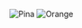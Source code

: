 ![Pina](https://user-images.githubusercontent.com/66681577/182931183-20e84c86-c599-4bae-85d8-f1d7b41021a0.PNG)
![Orange](https://user-images.githubusercontent.com/66681577/182931201-b6b71e77-c9a1-4607-af22-d6fb58f37662.PNG)

